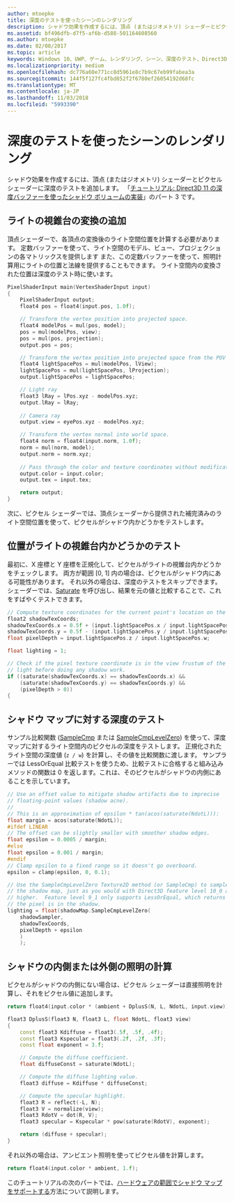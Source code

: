 ```yaml
---
author: mtoepke
title: 深度のテストを使ったシーンのレンダリング
description: シャドウ効果を作成するには、頂点 (またはジオメトリ) シェーダーとピクセル シェーダーに深度のテストを追加します。
ms.assetid: bf496dfb-d7f5-af6b-d588-501164608560
ms.author: mtoepke
ms.date: 02/08/2017
ms.topic: article
keywords: Windows 10、UWP、ゲーム、レンダリング、シーン、深度のテスト、Direct3D、シャドウ
ms.localizationpriority: medium
ms.openlocfilehash: dc776a60e771cc8d5961e8c7b9c67eb99fabea3a
ms.sourcegitcommit: 144f5f127fc4fbd852f2f6780ef26054192d68fc
ms.translationtype: MT
ms.contentlocale: ja-JP
ms.lasthandoff: 11/03/2018
ms.locfileid: "5993390"
---
```

# <a name="render-the-scene-with-depth-testing"></a>深度のテストを使ったシーンのレンダリング




シャドウ効果を作成するには、頂点 (またはジオメトリ) シェーダーとピクセル シェーダーに深度のテストを追加します。 「[チュートリアル: Direct3D 11 の深度バッファーを使ったシャドウ ボリュームの実装](implementing-depth-buffers-for-shadow-mapping.md)」のパート 3 です。

## <a name="include-transformation-for-light-frustum"></a>ライトの視錐台の変換の追加


頂点シェーダーで、各頂点の変換後のライト空間位置を計算する必要があります。 定数バッファーを使って、ライト空間のモデル、ビュー、プロジェクションの各マトリックスを提供します  また、この定数バッファーを使って、照明計算用にライトの位置と法線を提供することもできます。 ライト空間内の変換された位置は深度のテスト時に使います。

```cpp
PixelShaderInput main(VertexShaderInput input)
{
    PixelShaderInput output;
    float4 pos = float4(input.pos, 1.0f);

    // Transform the vertex position into projected space.
    float4 modelPos = mul(pos, model);
    pos = mul(modelPos, view);
    pos = mul(pos, projection);
    output.pos = pos;

    // Transform the vertex position into projected space from the POV of the light.
    float4 lightSpacePos = mul(modelPos, lView);
    lightSpacePos = mul(lightSpacePos, lProjection);
    output.lightSpacePos = lightSpacePos;

    // Light ray
    float3 lRay = lPos.xyz - modelPos.xyz;
    output.lRay = lRay;
    
    // Camera ray
    output.view = eyePos.xyz - modelPos.xyz;

    // Transform the vertex normal into world space.
    float4 norm = float4(input.norm, 1.0f);
    norm = mul(norm, model);
    output.norm = norm.xyz;
    
    // Pass through the color and texture coordinates without modification.
    output.color = input.color;
    output.tex = input.tex;

    return output;
}
```

次に、ピクセル シェーダーでは、頂点シェーダーから提供された補完済みのライト空間位置を使って、ピクセルがシャドウ内かどうかをテストします。

## <a name="test-whether-the-position-is-in-the-light-frustum"></a>位置がライトの視錐台内かどうかのテスト


最初に、X 座標と Y 座標を正規化して、ピクセルがライトの視錐台内かどうかをチェックします。 両方が範囲 \[0, 1\] 内の場合は、ピクセルがシャドウ内にある可能性があります。 それ以外の場合は、深度のテストをスキップできます。 シェーダーでは、[Saturate](https://msdn.microsoft.com/library/windows/desktop/hh447231) を呼び出し、結果を元の値と比較することで、これをすばやくテストできます。

```cpp
// Compute texture coordinates for the current point's location on the shadow map.
float2 shadowTexCoords;
shadowTexCoords.x = 0.5f + (input.lightSpacePos.x / input.lightSpacePos.w * 0.5f);
shadowTexCoords.y = 0.5f - (input.lightSpacePos.y / input.lightSpacePos.w * 0.5f);
float pixelDepth = input.lightSpacePos.z / input.lightSpacePos.w;

float lighting = 1;

// Check if the pixel texture coordinate is in the view frustum of the 
// light before doing any shadow work.
if ((saturate(shadowTexCoords.x) == shadowTexCoords.x) &&
    (saturate(shadowTexCoords.y) == shadowTexCoords.y) &&
    (pixelDepth > 0))
{
```

## <a name="depth-test-against-the-shadow-map"></a>シャドウ マップに対する深度のテスト


サンプル比較関数 ([SampleCmp](https://msdn.microsoft.com/library/windows/desktop/bb509696) または [SampleCmpLevelZero](https://msdn.microsoft.com/library/windows/desktop/bb509697)) を使って、深度マップに対するライト空間内のピクセルの深度をテストします。 正規化されたライト空間の深度値 (`z / w`) を計算し、その値を比較関数に渡します。 サンプラーでは LessOrEqual 比較テストを使うため、比較テストに合格すると組み込みメソッドの関数は 0 を返します。これは、そのピクセルがシャドウの内側にあることを示しています。

```cpp
// Use an offset value to mitigate shadow artifacts due to imprecise 
// floating-point values (shadow acne).
//
// This is an approximation of epsilon * tan(acos(saturate(NdotL))):
float margin = acos(saturate(NdotL));
#ifdef LINEAR
// The offset can be slightly smaller with smoother shadow edges.
float epsilon = 0.0005 / margin;
#else
float epsilon = 0.001 / margin;
#endif
// Clamp epsilon to a fixed range so it doesn't go overboard.
epsilon = clamp(epsilon, 0, 0.1);

// Use the SampleCmpLevelZero Texture2D method (or SampleCmp) to sample from 
// the shadow map, just as you would with Direct3D feature level 10_0 and
// higher.  Feature level 9_1 only supports LessOrEqual, which returns 0 if
// the pixel is in the shadow.
lighting = float(shadowMap.SampleCmpLevelZero(
    shadowSampler,
    shadowTexCoords,
    pixelDepth + epsilon
    )
    );
```

## <a name="compute-lighting-in-or-out-of-shadow"></a>シャドウの内側または外側の照明の計算


ピクセルがシャドウの内側にない場合は、ピクセル シェーダーは直接照明を計算し、それをピクセル値に追加します。

```cpp
return float4(input.color * (ambient + DplusS(N, L, NdotL, input.view)), 1.f);
```

```cpp
float3 DplusS(float3 N, float3 L, float NdotL, float3 view)
{
    const float3 Kdiffuse = float3(.5f, .5f, .4f);
    const float3 Kspecular = float3(.2f, .2f, .3f);
    const float exponent = 3.f;

    // Compute the diffuse coefficient.
    float diffuseConst = saturate(NdotL);

    // Compute the diffuse lighting value.
    float3 diffuse = Kdiffuse * diffuseConst;

    // Compute the specular highlight.
    float3 R = reflect(-L, N);
    float3 V = normalize(view);
    float3 RdotV = dot(R, V);
    float3 specular = Kspecular * pow(saturate(RdotV), exponent);

    return (diffuse + specular);
}
```

それ以外の場合は、アンビエント照明を使ってピクセル値を計算します。

```cpp
return float4(input.color * ambient, 1.f);
```

このチュートリアルの次のパートでは、[ハードウェアの範囲でシャドウ マップをサポートする](target-a-range-of-hardware.md)方法について説明します。

 

 




